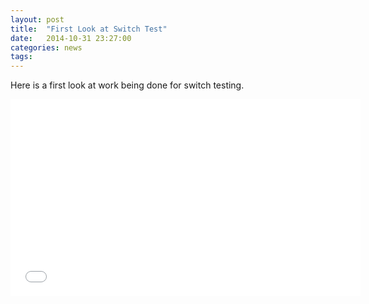 ```yaml
---
layout: post
title:  "First Look at Switch Test"
date:   2014-10-31 23:27:00
categories: news
tags:
---
```


Here is a first look at work being done for switch testing.

<iframe width="560" height="315"
src="//youtube.com/embed/Gs4bUuupf9E" frameborder="0" allowfullscreen></iframe>
